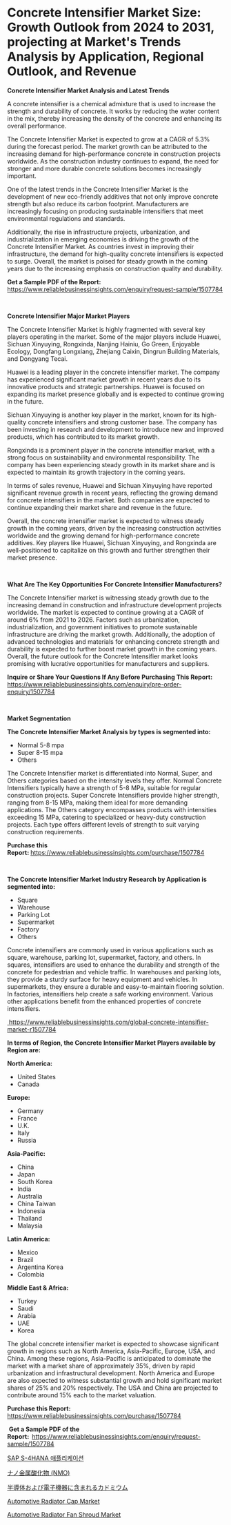 <p><h1>Concrete Intensifier Market Size: Growth Outlook from 2024 to 2031, projecting at Market's Trends Analysis by Application, Regional Outlook, and Revenue</h1></p><p><strong>Concrete Intensifier Market Analysis and Latest Trends</strong></p>
<p><p>A concrete intensifier is a chemical admixture that is used to increase the strength and durability of concrete. It works by reducing the water content in the mix, thereby increasing the density of the concrete and enhancing its overall performance.</p><p>The Concrete Intensifier Market is expected to grow at a CAGR of 5.3% during the forecast period. The market growth can be attributed to the increasing demand for high-performance concrete in construction projects worldwide. As the construction industry continues to expand, the need for stronger and more durable concrete solutions becomes increasingly important.</p><p>One of the latest trends in the Concrete Intensifier Market is the development of new eco-friendly additives that not only improve concrete strength but also reduce its carbon footprint. Manufacturers are increasingly focusing on producing sustainable intensifiers that meet environmental regulations and standards.</p><p>Additionally, the rise in infrastructure projects, urbanization, and industrialization in emerging economies is driving the growth of the Concrete Intensifier Market. As countries invest in improving their infrastructure, the demand for high-quality concrete intensifiers is expected to surge. Overall, the market is poised for steady growth in the coming years due to the increasing emphasis on construction quality and durability.</p></p>
<p><strong>Get a Sample PDF of the Report:&nbsp;</strong> <a href="https://www.reliablebusinessinsights.com/enquiry/request-sample/1507784">https://www.reliablebusinessinsights.com/enquiry/request-sample/1507784</a></p>
<p>&nbsp;</p>
<p><strong>Concrete Intensifier Major Market Players</strong></p>
<p><p>The Concrete Intensifier Market is highly fragmented with several key players operating in the market. Some of the major players include Huawei, Sichuan Xinyuying, Rongxinda, Nanjing Hainiu, Go Green, Enjoyable Ecology, Dongfang Longxiang, Zhejiang Caixin, Dingrun Building Materials, and Dongyang Tecai.</p><p>Huawei is a leading player in the concrete intensifier market. The company has experienced significant market growth in recent years due to its innovative products and strategic partnerships. Huawei is focused on expanding its market presence globally and is expected to continue growing in the future.</p><p>Sichuan Xinyuying is another key player in the market, known for its high-quality concrete intensifiers and strong customer base. The company has been investing in research and development to introduce new and improved products, which has contributed to its market growth.</p><p>Rongxinda is a prominent player in the concrete intensifier market, with a strong focus on sustainability and environmental responsibility. The company has been experiencing steady growth in its market share and is expected to maintain its growth trajectory in the coming years.</p><p>In terms of sales revenue, Huawei and Sichuan Xinyuying have reported significant revenue growth in recent years, reflecting the growing demand for concrete intensifiers in the market. Both companies are expected to continue expanding their market share and revenue in the future.</p><p>Overall, the concrete intensifier market is expected to witness steady growth in the coming years, driven by the increasing construction activities worldwide and the growing demand for high-performance concrete additives. Key players like Huawei, Sichuan Xinyuying, and Rongxinda are well-positioned to capitalize on this growth and further strengthen their market presence.</p></p>
<p>&nbsp;</p>
<p><strong>What Are The Key Opportunities For Concrete Intensifier Manufacturers?</strong></p>
<p><p>The Concrete Intensifier market is witnessing steady growth due to the increasing demand in construction and infrastructure development projects worldwide. The market is expected to continue growing at a CAGR of around 6% from 2021 to 2026. Factors such as urbanization, industrialization, and government initiatives to promote sustainable infrastructure are driving the market growth. Additionally, the adoption of advanced technologies and materials for enhancing concrete strength and durability is expected to further boost market growth in the coming years. Overall, the future outlook for the Concrete Intensifier market looks promising with lucrative opportunities for manufacturers and suppliers.</p></p>
<p><strong>Inquire or Share Your Questions If Any Before Purchasing This Report:</strong> <a href="https://www.reliablebusinessinsights.com/enquiry/pre-order-enquiry/1507784">https://www.reliablebusinessinsights.com/enquiry/pre-order-enquiry/1507784</a></p>
<p>&nbsp;</p>
<p><strong>Market Segmentation</strong></p>
<p><strong>The Concrete Intensifier Market Analysis by types is segmented into:</strong></p>
<p><ul><li>Normal 5-8 mpa</li><li>Super 8-15 mpa</li><li>Others</li></ul></p>
<p><p>The Concrete Intensifier market is differentiated into Normal, Super, and Others categories based on the intensity levels they offer. Normal Concrete Intensifiers typically have a strength of 5-8 MPa, suitable for regular construction projects. Super Concrete Intensifiers provide higher strength, ranging from 8-15 MPa, making them ideal for more demanding applications. The Others category encompasses products with intensities exceeding 15 MPa, catering to specialized or heavy-duty construction projects. Each type offers different levels of strength to suit varying construction requirements.</p></p>
<p><strong>Purchase this Report:&nbsp;</strong><a href="https://www.reliablebusinessinsights.com/purchase/1507784">https://www.reliablebusinessinsights.com/purchase/1507784</a></p>
<p>&nbsp;</p>
<p><strong>The Concrete Intensifier Market Industry Research by Application is segmented into:</strong></p>
<p><ul><li>Square</li><li>Warehouse</li><li>Parking Lot</li><li>Supermarket</li><li>Factory</li><li>Others</li></ul></p>
<p><p>Concrete intensifiers are commonly used in various applications such as square, warehouse, parking lot, supermarket, factory, and others. In squares, intensifiers are used to enhance the durability and strength of the concrete for pedestrian and vehicle traffic. In warehouses and parking lots, they provide a sturdy surface for heavy equipment and vehicles. In supermarkets, they ensure a durable and easy-to-maintain flooring solution. In factories, intensifiers help create a safe working environment. Various other applications benefit from the enhanced properties of concrete intensifiers.</p></p>
<p><a href="https://www.reliablebusinessinsights.com/global-concrete-intensifier-market-r1507784">&nbsp;https://www.reliablebusinessinsights.com/global-concrete-intensifier-market-r1507784</a></p>
<p><strong>In terms of Region, the Concrete Intensifier Market Players available by Region are:</strong></p>
<p>
    <p> <strong> North America: </strong>
        <ul>
            <li>United States</li>
            <li>Canada</li>
        </ul>
        </p> 
    <p> <strong> Europe: </strong>
        <ul>
            <li>Germany</li>
            <li>France</li>
            <li>U.K.</li>
            <li>Italy</li>
            <li>Russia</li>
        </ul>
        </p> 
    <p> <strong> Asia-Pacific: </strong>
        <ul>
            <li>China</li>
            <li>Japan</li>
            <li>South Korea</li>
            <li>India</li>
            <li>Australia</li>
            <li>China Taiwan</li>
            <li>Indonesia</li>
            <li>Thailand</li>
            <li>Malaysia</li>
        </ul>
        </p> 
    <p> <strong> Latin America: </strong>
        <ul>
            <li>Mexico</li>
            <li>Brazil</li>
            <li>Argentina Korea</li>
            <li>Colombia</li>
        </ul>
        </p> 
    <p> <strong> Middle East & Africa: </strong>
        <ul>
            <li>Turkey</li>
            <li>Saudi</li>
            <li>Arabia</li>
            <li>UAE</li>
            <li>Korea</li>
        </ul>
    </p>
    </p>
<p><p>The global concrete intensifier market is expected to showcase significant growth in regions such as North America, Asia-Pacific, Europe, USA, and China. Among these regions, Asia-Pacific is anticipated to dominate the market with a market share of approximately 35%, driven by rapid urbanization and infrastructural development. North America and Europe are also expected to witness substantial growth and hold significant market shares of 25% and 20% respectively. The USA and China are projected to contribute around 15% each to the market valuation.</p></p>
<p><strong>Purchase this Report: </strong><a href="https://www.reliablebusinessinsights.com/purchase/1507784">https://www.reliablebusinessinsights.com/purchase/1507784</a></p>
<p>&nbsp;<strong>Get a Sample PDF of the Report:&nbsp;&nbsp;</strong><a href="https://www.reliablebusinessinsights.com/enquiry/request-sample/1507784">https://www.reliablebusinessinsights.com/enquiry/request-sample/1507784</a></p>
<p><strong></strong></p>
<p><p><a href="https://github.com/bvubpqd5241630/Market-Research-Report-List-2/blob/main/971316883126.md">SAP S-4HANA 애플리케이션</a></p><p><a href="https://github.com/xnljig2898992/Market-Research-Report-List-2/blob/main/145753193322.md">ナノ金属酸化物 (NMO)</a></p><p><a href="https://github.com/adcxff01450218/Market-Research-Report-List-2/blob/main/594561693323.md">半導体および電子機器に含まれるカドミウム</a></p><p><a href="https://github.com/lubmix/Market-Research-Report-List-2/blob/main/automotive-radiator-cap-market.md">Automotive Radiator Cap Market</a></p><p><a href="https://github.com/Hazelklievgspy6vdcsmu106w/Market-Research-Report-List-2/blob/main/automotive-radiator-fan-shroud-market.md">Automotive Radiator Fan Shroud Market</a></p></p>